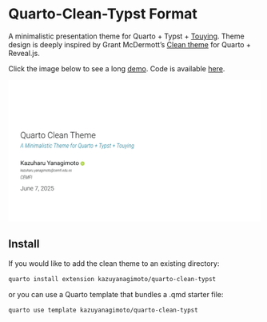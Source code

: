 

# Quarto-Clean-Typst Format

A minimalistic presentation theme for Quarto + Typst +
[Touying](https://touying-typ.github.io). Theme design is deeply
inspired by Grant McDermott’s [Clean
theme](https://github.com/grantmcdermott/quarto-revealjs-clean) for
Quarto + Reveal.js.

Click the image below to see a long
[demo](https://kazuyanagimoto.com/quarto-clean-typst/template-full.pdf).
Code is available
[here](https://github.com/kazuyanagimoto/quarto-clean-typst/blob/main/template-full.qmd).

[![](static/img/thumbnail.png)](https://kazuyanagimoto.com/quarto-clean-typst/template-full.pdf)

## Install

If you would like to add the clean theme to an existing directory:

``` bash
quarto install extension kazuyanagimoto/quarto-clean-typst
```

or you can use a Quarto template that bundles a .qmd starter file:

``` bash
quarto use template kazuyanagimoto/quarto-clean-typst
```
